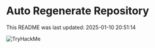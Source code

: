 # Auto Regenerate Repository

This README was last updated: 2025-01-10 20:51:14

 ![TryHackMe](https://tryhackme.com/badge/533634)